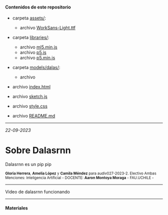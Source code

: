 #### Contenidos de este repositorio

* carpeta [assets/](assets/):
   * archivo [WorkSans-Light.ttf](WorkSans-Light.ttf)
 
* carpeta [libraries/](libraries/):
   * archivo [ml5.min.js](ml5.min.js)
   * archivo [p5.js](p5.js)
   * archivo [p5.min.js](p5.min.js)
* carpeta [models/dalas/](models/dalas/):
   * archivo
* archivo [index.html](index.html)
* archivo [sketch.js](sketch.js)
* archivo [style.css](style.css)
* archivo [README.md](README.md)

____


_22-09-2023_

# Sobre Dalasrnn

Dalasrnn es un pip pip

<sub> **Gloria Herrera**, **Amelia López** y **Camila Méndez** para audiv027-2023-2. Electivo Ambas Menciones: Inteligencia Artificial - DOCENTE: **Aaron Montoya Moraga** - FAU.UCHILE -  </sub>

____

Video de dalasrnn funcionando

____

#### Materiales


